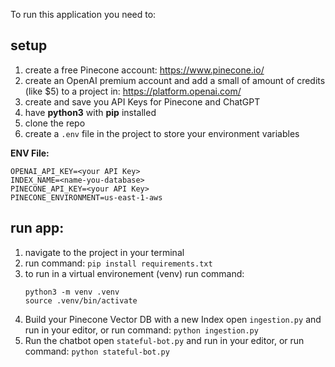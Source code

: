 To run this application you need to: 

## setup
1. create a free Pinecone account: https://www.pinecone.io/
2. create an OpenAI premium account and add a small of amount of credits (like $5) to a project in: https://platform.openai.com/
3. create and save you API Keys for Pinecone and ChatGPT
4. have **python3** with **pip** installed
5. clone the repo
6. create a `.env` file in the project to store your environment variables

**ENV File:** <br>
```
OPENAI_API_KEY=<your API Key> 
INDEX_NAME=<name-you-database>
PINECONE_API_KEY=<your API Key>
PINECONE_ENVIRONMENT=us-east-1-aws
```

## run app:
1. navigate to the project in your terminal
2. run command: `pip install requirements.txt`
3. to run in a virtual environement (venv)
   run command:
   ```
   python3 -m venv .venv
   source .venv/bin/activate
   ```
4. Build your Pinecone Vector DB with a new Index
   open `ingestion.py` and run in your editor, or run command: `python ingestion.py`
5. Run the chatbot
      open `stateful-bot.py` and run in your editor, or run command: `python stateful-bot.py`


   
